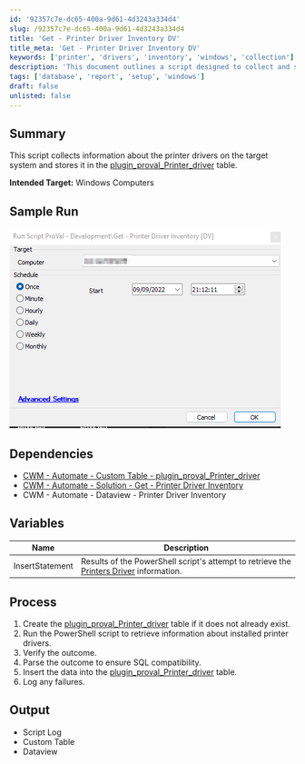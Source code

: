 ```yaml
---
id: '92357c7e-dc65-400a-9d61-4d3243a334d4'
slug: /92357c7e-dc65-400a-9d61-4d3243a334d4
title: 'Get - Printer Driver Inventory DV'
title_meta: 'Get - Printer Driver Inventory DV'
keywords: ['printer', 'drivers', 'inventory', 'windows', 'collection']
description: 'This document outlines a script designed to collect and store information about printer drivers on Windows computers. It details the process, dependencies, and output of the script, ensuring that users can effectively manage printer driver inventories within their systems.'
tags: ['database', 'report', 'setup', 'windows']
draft: false
unlisted: false
---
```


## Summary

This script collects information about the printer drivers on the target system and stores it in the [plugin_proval_Printer_driver](/docs/21b8a07c-6756-415e-93c0-97e7eca8dbae) table.

**Intended Target:** Windows Computers

## Sample Run

![Sample Run](../../../static/img/docs/92357c7e-dc65-400a-9d61-4d3243a334d4/image_1.png)

## Dependencies

- [CWM - Automate - Custom Table - plugin_proval_Printer_driver](/docs/21b8a07c-6756-415e-93c0-97e7eca8dbae)
- [CWM - Automate - Solution - Get - Printer Driver Inventory](/docs/485b0ab5-8ce4-400c-9ba6-dff7967988aa)
- CWM - Automate - Dataview - Printer Driver Inventory

## Variables

| Name              | Description                                                                                          |
|-------------------|------------------------------------------------------------------------------------------------------|
| InsertStatement    | Results of the PowerShell script's attempt to retrieve the [Printers Driver](https://docs.microsoft.com/en-us/powershell/module/printmanagement/get-printerdriver) information. |

## Process

1. Create the [plugin_proval_Printer_driver](/docs/21b8a07c-6756-415e-93c0-97e7eca8dbae) table if it does not already exist.
2. Run the PowerShell script to retrieve information about installed printer drivers.
3. Verify the outcome.
4. Parse the outcome to ensure SQL compatibility.
5. Insert the data into the [plugin_proval_Printer_driver](/docs/21b8a07c-6756-415e-93c0-97e7eca8dbae) table.
6. Log any failures.

## Output

- Script Log
- Custom Table
- Dataview


